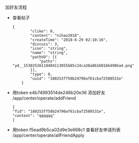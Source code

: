 加好友流程

- 查看帖子
    ```
    {
            "clike": 0,
            "content": "nihao2018",
            "createTime": "2018-6-29 02:10:16",
            "discuss": 3,
            "icon": "string",
            "name": "string",
            "pathVO": [{
                "paths": "yd__15302526118404113055b85c24ca38a8b1601b6490ba4.png"
            }],
            "type": 0,
            "uuid": "180253ff58b24796af61cba72580531e"
        }
    ```
- 用token e4b74993514de246b20e36 添加好友 /app/center/operate/addFriend
    ```
    {
    "fid": "180253ff58b24796af61cba72580531e",
    "content": "qqqqqq"
    }
    ```
- 用token f5ead9b5ca02d9e3e668c1 查看好友申请列表
 /app/center/operate/allFriendApply

